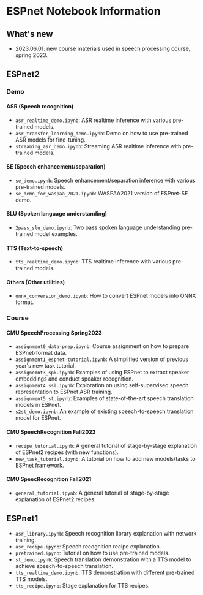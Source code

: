 # ESPnet Notebook Information

## What's new

- 2023.06.01: new course materials used in speech processing course, spring 2023.


## ESPnet2

### Demo

#### ASR (Speech recognition)

- `asr_realtime_demo.ipynb`: ASR realtime inference with various pre-trained models.
- `asr_transfer_learning_demo.ipynb`: Demo on how to use pre-trained ASR models for fine-tuning.
- `streaming_asr_demo.ipynb`: Streaming ASR realtime inference with pre-trained models.

#### SE (Speech enhancement/separation)

- `se_demo.ipynb`: Speech enhancement/separation inference with various pre-trained models.
- `se_demo_for_waspaa_2021.ipynb`: WASPAA2021 version of ESPnet-SE demo.

#### SLU (Spoken language understanding)

- `2pass_slu_demo.ipynb`: Two pass spoken language understanding pre-trained model examples.

#### TTS (Text-to-speech)

- `tts_realtime_demo.ipynb`: TTS realtime inference with various pre-trained models.

#### Others (Other utilities)

- `onnx_conversion_demo.ipynb`: How to convert ESPnet models into ONNX format.


### Course

#### CMU SpeechProcessing Spring2023

- `assignment0_data-prep.ipynb`: Course assignment on how to prepare ESPnet-format data.
- `assignment1_espnet-tutorial.ipynb`: A simplified version of previous year's new task tutorial.
- `assignemnt3_spk.ipynb`: Examples of using ESPnet to extract speaker embeddings and conduct speaker recognition.
- `assignment4_ssl.ipynb`: Exploration on using self-supervised speech representation to ESPnet ASR training.
- `assignment5_st.ipynb`: Examples of state-of-the-art speech translation models in ESPnet.
- `s2st_demo.ipynb`: An example of existing speech-to-speech translation model for ESPnet.

#### CMU SpeechRecognition Fall2022

- `recipe_tutorial.ipynb`: A general tutorial of stage-by-stage explanation of ESPnet2 recipes (with new functions).
- `new_task_tutorial.ipynb`: A tutorial on how to add new models/tasks to ESPnet framework.

#### CMU SpeecRecognition Fall2021

- `general_tutorial.ipynb`: A general tutorial of stage-by-stage explanation of ESPnet2 recipes.

## ESPnet1

- `asr_library.ipynb`: Speech recognition library explanation with network training.
- `asr_recipe.ipynb`: Speech recognition recipe explanation.
- `pretrained.ipynb`: Tutorial on how to use pre-trained models.
- `st_demo.ipynb`: Speech translation demonstration with a TTS model to achieve speech-to-speech translation.
- `tts_realtime_demo.ipynb`: TTS demonstration with different pre-trained TTS models.
- `tts_recipe.ipynb`: Stage explanation for TTS recipes.



